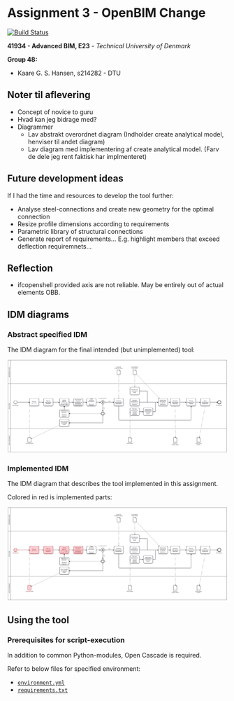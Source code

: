 # Assignment 3 - OpenBIM Change

[![Build Status](https://github.com/KaareH/DTU_E23_41934_Advanced-BIM/actions/workflows/python-package-conda-A3.yml/badge.svg)](https://github.com/KaareH/DTU_E23_41934_Advanced-BIM/actions)

__41934 - Advanced BIM, E23__ - _Technical University of Denmark_

**Group 48:**
- Kaare G. S. Hansen, s214282 - DTU

## Noter til aflevering

- Concept of novice to guru
- Hvad kan jeg bidrage med?
- Diagrammer
    - Lav abstrakt overordnet diagram (Indholder create analytical model, henviser til andet diagram)
    - Lav diagram med implementering af create analytical model. (Farv de dele jeg rent faktisk har implmenteret)


## Future development ideas

If I had the time and resources to develop the tool further:

- Analyse steel-connections and create new geometry for the optimal connection
- Resize profile dimensions according to requirements
- Parametric library of structural connections
- Generate report of requirements... E.g. highlight members that exceed deflection requiremnets...

## Reflection
- ifcopenshell provided axis are not reliable. May be entirely out of actual elements OBB.


## IDM diagrams

### Abstract specified IDM

The IDM diagram for the final intended (but unimplemented) tool:

<!--
https://demo.bpmn.io/new
-->
![IDM-abstract](diagrams/IDM-abstract.svg)


### Implemented IDM

The IDM diagram that describes the tool implemented in this assignment.

Colored in red is implemented parts:

![IDM-implemented](diagrams/IDM-implemented.svg)


## Using the tool

### Prerequisites for script-execution

In addition to common Python-modules, Open Cascade is required.

Refer to below files for specified environment:

- [`environment.yml`](environment.yml)
- [`requirements.txt`](requirements.txt)
